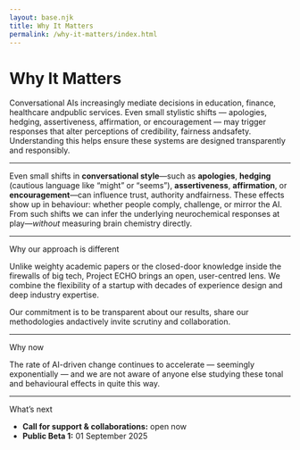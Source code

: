 ```yaml
---
layout: base.njk
title: Why It Matters
permalink: /why-it-matters/index.html
---
```


<div class="col span-12">
  <h1>Why It Matters</h1>
  <p class="lede">Conversational AIs increasingly mediate decisions in education, finance, healthcare andpublic services. Even small stylistic shifts — apologies, hedging, assertiveness, affirmation, or encouragement — may trigger responses that alter perceptions of credibility, fairness andsafety. Understanding this helps ensure these systems are designed transparently and responsibly.</p>
  <hr class="rule">
</div>

<div class="col span-12">
  <p>Even small shifts in <strong>conversational style</strong>—such as <strong>apologies</strong>, <strong>hedging</strong> (cautious language like “might” or “seems”), <strong>assertiveness</strong>, <strong>affirmation</strong>, or <strong>encouragement</strong>—can influence trust, authority andfairness. These effects show up in behaviour: whether people comply, challenge, or mirror the AI. From such shifts we can infer the underlying neurochemical responses at play—<em>without</em> measuring brain chemistry directly.</p>
</div>

<div class="col span-12"><hr class="rule"></div>

<div class="col span-12">
  <div class="kicker">Why our approach is different</div>
  <p>Unlike weighty academic papers or the closed-door knowledge inside the firewalls of big tech, Project ECHO brings an open, user-centred lens. We combine the flexibility of a startup with decades of experience design and deep industry expertise.  </p>
  <p>Our commitment is to be transparent about our results, share our methodologies andactively invite scrutiny and collaboration.</p>
</div>

<div class="col span-12"><hr class="rule"></div>

<div class="col span-12">
  <div class="kicker">Why now</div>
  <p>The rate of AI-driven change continues to accelerate — seemingly exponentially — and we are not aware of anyone else studying these tonal and behavioural effects in quite this way.</p>
</div>
<div class="col span-12"><hr class="rule"></div>
<div class="col span-12">
  <div class="kicker">What’s next</div>
  <ul>
	<li><strong>Call for support & collaborations:</strong> open now</li>
	<li><strong>Public Beta 1:</strong> 01 September 2025</li>
  </ul>
</div>